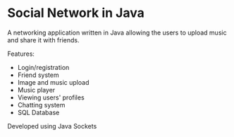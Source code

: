# Social Network in Java

A networking application written in Java allowing the users to upload music and share it with friends.

Features:
- Login/registration
- Friend system
- Image and music upload
- Music player
- Viewing users' profiles
- Chatting system
- SQL Database

Developed using Java Sockets
